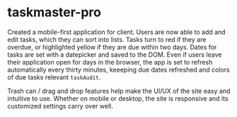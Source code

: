 # taskmaster-pro

Created a mobile-first application for client. Users are now able to add and edit tasks, which they can sort into lists. Tasks turn to red if they are overdue, or highlighted yellow if they are due within two days. Dates for tasks are set with a datepicker and saved to the DOM. Even if users leave their application open for days in the browser, the app is set to refresh automatically every thirty minutes, keeeping due dates refreshed and colors of due tasks relevant `taskAudit`.

Trash can / drag and drop features help make the UI/UX of the site easy and intuitive to use. Whether on mobile or desktop, the site is responsive and its customized settings carry over well.
